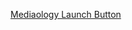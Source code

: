 <a href="javascript:(function()%7Bvar%20url%20%3D%20%22https%3A%2F%2Fspheredata.github.io%2Fmedia.html%22%3B%0A%20%20%20%20%20%20%20%20document.getElementById('input')%3B%0A%20%20%20%20%20%20%20%20var%20win%20%3D%20window.open()%3B%0A%20%20%20%20%20%20%20%20win.document.body.style.margin%20%3D%20'0'%3B%0A%20%20%20%20%20%20%20%20win.document.body.style.height%20%3D%20'100vh'%3B%0A%20%20%20%20%20%20%20%20var%20iframe%20%3D%20win.document.createElement('iframe')%3B%0A%20%20%20%20%20%20%20%20iframe.style.border%20%3D%20'none'%3B%0A%20%20%20%20%20%20%20%20iframe.style.width%20%3D%20'100vw'%3B%0A%20%20%20%20%20%20%20%20iframe.style.height%20%3D%20'100vh'%3B%0A%20%20%20%20%20%20%20%20iframe.style.margin%20%3D%20'0'%3B%0A%20%20%20%20%20%20%20%20iframe.src%20%3D%20url%3B%0A%20%20%20%20%20%20%20%20win.document.body.appendChild(iframe)%3B%7D)()%3B">Mediaology Launch Button</a>